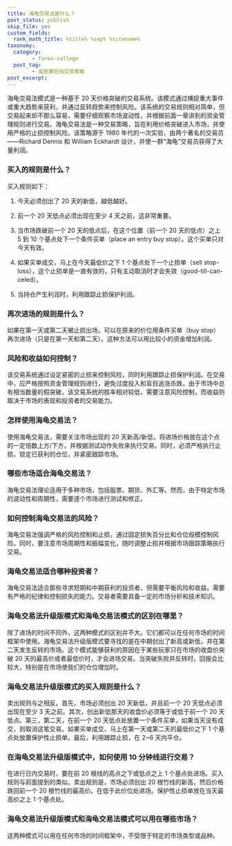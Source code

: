 ```yaml
---
title: 海龟交易法是什么？
post_status: publish
skip_file: yes
custom_fields:
  rank_math_title: %title% %sep% %sitename%
taxonomy:
  category:
        - forex-college
  post_tag:
        - 高胜算短线交易策略
post_excerpt: 
---
```

海龟交易法模式是一种基于 20 天价格突破的交易系统。该模式通过捕捉重大事件或重大趋势来获利，并通过反转趋势来控制风险。该系统的交易规则相对简单，但交易起来却不那么容易，需要仔细观察市场波动性，并根据前面一章讲到的资金管理规则进行交易。海龟交易法是一种交易策略，旨在利用价格突破进入市场，并使用严格的止损控制风险。该策略源于 1980 年代的一次实验，由两个著名的交易员——Richard Dennis 和 William Eckhardt 设计，并使一群“海龟”交易员获得了大量利润。

### 买入的规则是什么？

买入规则如下：

1. 今天必须创出了 20 天的新低，越低越好。

1. 前一个 20 天低点必须出现在至少 4 天之前，这非常重要。

1. 当市场跌破前一个 20 天的低点后，在这个位置（前一个 20 天的低点）之上 5 到 10 个基点处下一个条件买单（place an entry buy stop）。这个买单只对今天有效。

1. 如果买单成交，马上在今天最低价之下 1 个基点处下一个止损单（sell stop-loss），这个止损单是一直有效的，只有主动取消时才会失效（good-till-can-celed）。

1. 当持仓产生利润时，利用跟踪止损保护利润。

### 再次进场的规则是什么？

如果在第一天或第二天被止损出场，可以在原来的价位用条件买单（buy stop）再次进场（只是在第一天和第二天）。这种方法可以用比较小的资金增加利润。

### 风险和收益如何控制？

该交易系统通过设定紧密的止损来控制风险，同时利用跟踪止损保护利润。在交易中，应严格按照资金管理规则进行，避免过度投入和盲目追涨杀跌。由于市场中总有相当数量的假突破，该交易系统的胜率相对较低，需要注意风险控制，而收益则取决于市场的表现和投资者的交易能力。

### 怎样使用海龟交易法？

使用海龟交易法，需要关注市场出现的 20 天新高/新低，将进场价格放在这个点的一定倍数上方/下方，并根据测试动作失败来执行交易。同时，必须严格执行止损，锁定已获利的仓位，并紧密跟踪市场。

### 哪些市场适合海龟交易法？

海龟交易法理论适用于多种市场，包括股票、期货、外汇等。然而，由于特定市场的波动性和周期性，需要逐个市场进行测试和修正。

### 如何控制海龟交易法的风险？

海龟交易法强调严格的风险控制和止损，通过固定损失百分比和仓位规模控制风险。同时，要注意市场周期性和振幅变化，随时调整止损并根据市场跟踪策略执行交易。

### 海龟交易法适合哪种投资者？

海龟交易法适合那些寻求短期和中期获利的投资者，但需要平衡风险和收益。需要有严格的纪律和控制损失的能力。交易者需要具备一定的市场分析和技术知识。

### 海龟交易法升级版模式和海龟交易法模式的区别在哪里？

除了进场的时间不同外，这两种模式的区别并不大。它们都可以在任何市场的时间框架中使用。海龟交易法升级版模式要寻找的是在中期创出了新高或新低，并在第二天发生反转的市场。这个模式能够获利的原因在于某些玩家只在市场的收盘价突破 20 天的最高价或者最低价时，才会进场交易。当突破失败并反转时，回报会比较大，特别是在市场使我们的仓位增加时。

### 海龟交易法升级版模式的买入规则是什么？

卖出规则与之相反。首先，市场必须创出 20 天新低，并且前一个 20 天低点必须出现在至少 3 天之前。其次，创出新低那天的收盘价必须等于或低于前一个 20 天低点。第三，第二天，在前一个 20 天低点处放置一个条件买单，如果当天没有成交，则取消这笔交易。如果买单成交，马上在第一天或第二天的最低价之下 1 个基点处放置保护性止损单。最后，利用跟踪止损，在 2~6 天内平仓。

### 在海龟交易法升级版模式中，如何使用 10 分钟线进行交易？

在进行日内交易时，要在前 20 根线的高点之下或低点之上 1 个基点处进场。买入规则与前面提到的类似。卖出规则是，市场必须创出 20 根竹线的新高，然后价格跌回前一个 20 根竹线的最高价。在低于此价位处进场。保护性止损单放在当天最高价之上 1 个基点处。

### 海龟交易法升级版模式和海龟交易法模式可以用在哪些市场？

这两种模式可以用在任何市场的时间框架中，不受限于特定的市场类型或品种。